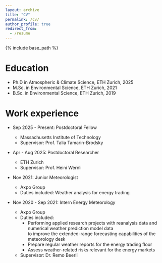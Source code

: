 ```yaml
---
layout: archive
title: "CV"
permalink: /cv/
author_profile: true
redirect_from:
  - /resume
---
```


{% include base_path %}

Education
======
* Ph.D in Atmospheric & Climate Science, ETH Zurich, 2025
* M.Sc. in Environmental Science, ETH Zurich, 2021
* B.Sc. in Environmental Science, ETH Zurich, 2019

Work experience
======
* Sep 2025 - Present: Postdoctoral Fellow
  * Massachusetts Institute of Technology
  * Supervisor: Prof. Talia Tamarin-Brodsky
    
* Apr - Aug 2025: Postdoctoral Researcher
  * ETH Zurich
  * Supervisor: Prof. Heini Wernli

* Nov 2021: Junior Meteorologist
  * Axpo Group
  * Duties included: Weather analysis for energy trading

* Nov 2020 - Sep 2021: Intern Energy Meteorology
  * Axpo Group
  * Duties included:
    * Performing applied research projects with reanalysis data and numerical weather prediction model data \
      to improve the extended-range forecasting capabilities of the meteorology desk 
    * Prepare regular weather reports for the energy trading floor 
    * Assess weather-related risks relevant for the energy markets
  * Supervisor: Dr. Remo Beerli
  

  
